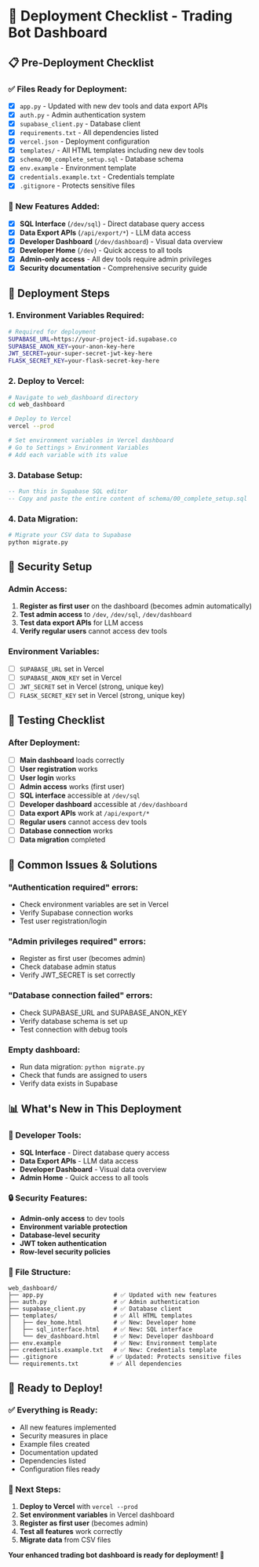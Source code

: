 # 🚀 Deployment Checklist - Trading Bot Dashboard

## 📋 Pre-Deployment Checklist

### **✅ Files Ready for Deployment:**
- [x] `app.py` - Updated with new dev tools and data export APIs
- [x] `auth.py` - Admin authentication system
- [x] `supabase_client.py` - Database client
- [x] `requirements.txt` - All dependencies listed
- [x] `vercel.json` - Deployment configuration
- [x] `templates/` - All HTML templates including new dev tools
- [x] `schema/00_complete_setup.sql` - Database schema
- [x] `env.example` - Environment template
- [x] `credentials.example.txt` - Credentials template
- [x] `.gitignore` - Protects sensitive files

### **🔧 New Features Added:**
- [x] **SQL Interface** (`/dev/sql`) - Direct database query access
- [x] **Data Export APIs** (`/api/export/*`) - LLM data access
- [x] **Developer Dashboard** (`/dev/dashboard`) - Visual data overview
- [x] **Developer Home** (`/dev`) - Quick access to all tools
- [x] **Admin-only access** - All dev tools require admin privileges
- [x] **Security documentation** - Comprehensive security guide

## 🚀 Deployment Steps

### **1. Environment Variables Required:**
```bash
# Required for deployment
SUPABASE_URL=https://your-project-id.supabase.co
SUPABASE_ANON_KEY=your-anon-key-here
JWT_SECRET=your-super-secret-jwt-key-here
FLASK_SECRET_KEY=your-flask-secret-key-here
```

### **2. Deploy to Vercel:**
```bash
# Navigate to web_dashboard directory
cd web_dashboard

# Deploy to Vercel
vercel --prod

# Set environment variables in Vercel dashboard
# Go to Settings > Environment Variables
# Add each variable with its value
```

### **3. Database Setup:**
```sql
-- Run this in Supabase SQL editor
-- Copy and paste the entire content of schema/00_complete_setup.sql
```

### **4. Data Migration:**
```bash
# Migrate your CSV data to Supabase
python migrate.py
```

## 🔐 Security Setup

### **Admin Access:**
1. **Register as first user** on the dashboard (becomes admin automatically)
2. **Test admin access** to `/dev`, `/dev/sql`, `/dev/dashboard`
3. **Test data export APIs** for LLM access
4. **Verify regular users** cannot access dev tools

### **Environment Variables:**
- [ ] `SUPABASE_URL` set in Vercel
- [ ] `SUPABASE_ANON_KEY` set in Vercel
- [ ] `JWT_SECRET` set in Vercel (strong, unique key)
- [ ] `FLASK_SECRET_KEY` set in Vercel (strong, unique key)

## 🧪 Testing Checklist

### **After Deployment:**
- [ ] **Main dashboard** loads correctly
- [ ] **User registration** works
- [ ] **User login** works
- [ ] **Admin access** works (first user)
- [ ] **SQL interface** accessible at `/dev/sql`
- [ ] **Developer dashboard** accessible at `/dev/dashboard`
- [ ] **Data export APIs** work at `/api/export/*`
- [ ] **Regular users** cannot access dev tools
- [ ] **Database connection** works
- [ ] **Data migration** completed

## 🚨 Common Issues & Solutions

### **"Authentication required" errors:**
- Check environment variables are set in Vercel
- Verify Supabase connection works
- Test user registration/login

### **"Admin privileges required" errors:**
- Register as first user (becomes admin)
- Check database admin status
- Verify JWT_SECRET is set correctly

### **"Database connection failed" errors:**
- Check SUPABASE_URL and SUPABASE_ANON_KEY
- Verify database schema is set up
- Test connection with debug tools

### **Empty dashboard:**
- Run data migration: `python migrate.py`
- Check that funds are assigned to users
- Verify data exists in Supabase

## 📊 What's New in This Deployment

### **🔧 Developer Tools:**
- **SQL Interface** - Direct database query access
- **Data Export APIs** - LLM data access
- **Developer Dashboard** - Visual data overview
- **Admin Home** - Quick access to all tools

### **🔒 Security Features:**
- **Admin-only access** to dev tools
- **Environment variable protection**
- **Database-level security**
- **JWT token authentication**
- **Row-level security policies**

### **📁 File Structure:**
```
web_dashboard/
├── app.py                    # ✅ Updated with new features
├── auth.py                   # ✅ Admin authentication
├── supabase_client.py        # ✅ Database client
├── templates/                # ✅ All HTML templates
│   ├── dev_home.html         # ✅ New: Developer home
│   ├── sql_interface.html    # ✅ New: SQL interface
│   └── dev_dashboard.html    # ✅ New: Developer dashboard
├── env.example               # ✅ New: Environment template
├── credentials.example.txt   # ✅ New: Credentials template
├── .gitignore               # ✅ Updated: Protects sensitive files
└── requirements.txt         # ✅ All dependencies
```

## 🎯 Ready to Deploy!

### **✅ Everything is Ready:**
- All new features implemented
- Security measures in place
- Example files created
- Documentation updated
- Dependencies listed
- Configuration files ready

### **🚀 Next Steps:**
1. **Deploy to Vercel** with `vercel --prod`
2. **Set environment variables** in Vercel dashboard
3. **Register as first user** (becomes admin)
4. **Test all features** work correctly
5. **Migrate data** from CSV files

**Your enhanced trading bot dashboard is ready for deployment! 🎉**
